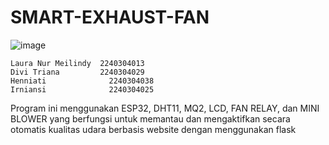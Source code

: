 # SMART-EXHAUST-FAN

![image](https://github.com/user-attachments/assets/c79aa1c9-2dee-4dd0-827b-6c9c7f8355a3)

	Laura Nur Meilindy	2240304013
	Divi Triana	        2240304029
	Henniati	          2240304038
	Irniansi	          2240304025



Program ini menggunakan ESP32, DHT11, MQ2, LCD, FAN RELAY, dan MINI BLOWER yang berfungsi untuk memantau dan mengaktifkan secara otomatis kualitas udara berbasis website dengan menggunakan flask

